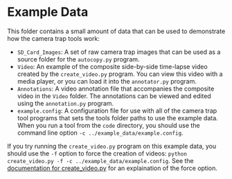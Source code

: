 # Example Data 

This folder contains a small amount of data that can be used to demonstrate how the camera trap tools work:
- ```SD_Card_Images```: A set of raw camera trap images that can be used as a source folder for the ```autocopy.py``` program. 
- ```Video```: An example of the composite side-by-side time-lapse video created by the ```create_video.py``` program.  You can view this video with a media player, or you can load it into the ```annotator.py``` program.
- ```Annotations```: A video annotation file that accompanies the composite video in the ```Video``` folder.  The annotations can be viewed and edited using the ```annotation.py``` program.
- ```example.config```: A configuration file for use with all of the camera trap tool programs that sets the tools folder paths to use the example data.  When you run a tool from the ```code``` directory, you should use the command line option ```-c ../example_data/example.config```.

If you try running the ```create_video.py``` program on this example data, you should use the ```-f``` option to force the creation of videos:  ```python create_video.py -f -c ../example_data/example.config```.  See the [documentation for create_video.py](https://github.com/hiltonml/camera_trap_tools/blob/main/code/documentation/create_video.md) for an explaination of the force option.

